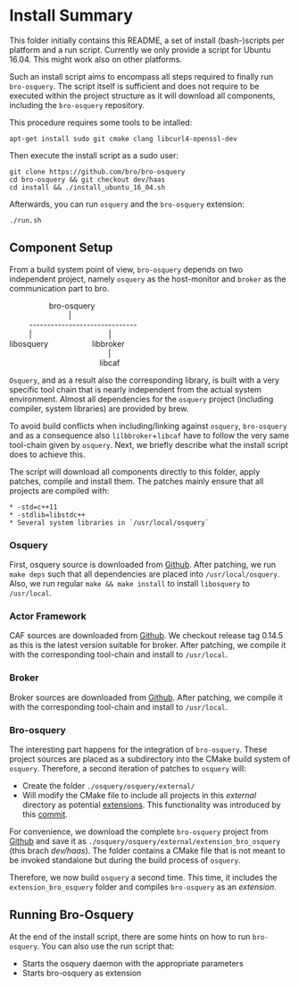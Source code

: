 # Install Summary #
This folder initially contains this README, a set of install (bash-)scripts per platform and a run script. Currently we only provide a script for Ubuntu 16.04. This might work also on other platforms.

Such an install script aims to encompass all steps required to finally run `bro-osquery`. The script itself is sufficient and does not require to be executed within the project structure as it will download all components, including the `bro-osquery` repository.

This procedure requires some tools to be intalled:  
	
	apt-get install sudo git cmake clang libcurl4-openssl-dev

Then execute the install script as a sudo user:  

	git clone https://github.com/bro/bro-osquery  
	cd bro-osquery && git checkout dev/haas  
	cd install && ./install_ubuntu_16_04.sh  

Afterwards, you can run `osquery` and the `bro-osquery` extension:

	./run.sh
		

## Component Setup ##
From a build system point of view, `bro-osquery` depends on two independent project, namely `osquery` as the host-monitor and `broker` as the communication part to bro. 

&nbsp;&nbsp;&nbsp;&nbsp;&nbsp;&nbsp;&nbsp;&nbsp;&nbsp;&nbsp;&nbsp;&nbsp;&nbsp;&nbsp;&nbsp;&nbsp;&nbsp;&nbsp;bro-osquery  
&nbsp;&nbsp;&nbsp;&nbsp;&nbsp;&nbsp;&nbsp;&nbsp;&nbsp;&nbsp;&nbsp;&nbsp;&nbsp;&nbsp;&nbsp;&nbsp;&nbsp;&nbsp;&nbsp;&nbsp;&nbsp;&nbsp;&nbsp;&nbsp;&nbsp;&nbsp;&nbsp;|  
&nbsp;&nbsp;&nbsp;&nbsp;&nbsp;&nbsp;&nbsp;&nbsp;&nbsp;------------------------------  
&nbsp;&nbsp;&nbsp;&nbsp;&nbsp;&nbsp;&nbsp;&nbsp;&nbsp;|&nbsp;&nbsp;&nbsp;&nbsp;&nbsp;&nbsp;&nbsp;&nbsp;&nbsp;&nbsp;&nbsp;&nbsp;&nbsp;&nbsp;&nbsp;&nbsp;&nbsp;&nbsp;&nbsp;&nbsp;&nbsp;&nbsp;&nbsp;&nbsp;&nbsp;&nbsp;&nbsp;&nbsp;&nbsp;&nbsp;&nbsp;&nbsp;&nbsp;&nbsp;&nbsp;|  
libosquery&nbsp;&nbsp;&nbsp;&nbsp;&nbsp;&nbsp;&nbsp;&nbsp;&nbsp;&nbsp;&nbsp;&nbsp;&nbsp;&nbsp;&nbsp;&nbsp;&nbsp;&nbsp;&nbsp;&nbsp;libbroker  
&nbsp;&nbsp;&nbsp;&nbsp;&nbsp;&nbsp;&nbsp;&nbsp;&nbsp;&nbsp;&nbsp;&nbsp;&nbsp;&nbsp;&nbsp;&nbsp;&nbsp;&nbsp;&nbsp;&nbsp;&nbsp;&nbsp;&nbsp;&nbsp;&nbsp;&nbsp;&nbsp;&nbsp;&nbsp;&nbsp;&nbsp;&nbsp;&nbsp;&nbsp;&nbsp;&nbsp;&nbsp;&nbsp;&nbsp;&nbsp;&nbsp;&nbsp;&nbsp;&nbsp;&nbsp;|  
&nbsp;&nbsp;&nbsp;&nbsp;&nbsp;&nbsp;&nbsp;&nbsp;&nbsp;&nbsp;&nbsp;&nbsp;&nbsp;&nbsp;&nbsp;&nbsp;&nbsp;&nbsp;&nbsp;&nbsp;&nbsp;&nbsp;&nbsp;&nbsp;&nbsp;&nbsp;&nbsp;&nbsp;&nbsp;&nbsp;&nbsp;&nbsp;&nbsp;&nbsp;&nbsp;&nbsp;&nbsp;&nbsp;&nbsp;&nbsp;&nbsp;libcaf  

`Osquery`, and as a result also the corresponding library, is built with a very specific tool chain that is nearly independent from the actual system environment. Almost all dependencies for the `osquery` project (including compiler, system libraries) are provided by brew.

To avoid build conflicts when including/linking against `osquery`, `bro-osquery` and as a consequence also `lilbbroker`+`libcaf` have to follow the very same tool-chain given by `osquery`. Next, we briefly describe what the install script does to achieve this.

The script will download all components directly to this folder, apply patches, compile and install them. The patches mainly ensure that all projects are compiled with:

	* -std=c++11
	* -stdlib=libstdc++
	* Several system libraries in `/usr/local/osquery`

### Osquery ###
First, osquery source is downloaded from [Github](https://github.com/facebook/osquery). After patching, we run `make deps` such that all dependencies are placed into `/usr/local/osquery`. Also, we run regular `make && make install` to install `libosquery` to `/usr/local`.

### Actor Framework ###
CAF sources are downloaded from [Github](https://github.com/actor-framework/actor-framework). We checkout release tag 0.14.5 as this is the latest version suitable for broker. After patching, we compile it with the corresponding tool-chain and install to `/usr/local`.

### Broker ###
Broker sources are downloaded from [Github](https://github.com/bro/broker). After patching, we compile it with the corresponding tool-chain and install to `/usr/local`.

### Bro-osquery ###
The interesting part happens for the integration of `bro-osquery`. These project sources are placed as a subdirectory into the CMake build system of  `osquery`. Therefore, a second iteration of patches to `osquery` will:

* Create the folder `./osquery/osquery/external/`
* Will modify the CMake file to include all projects in this *external* directory as potential [extensions](https://osquery.readthedocs.io/en/stable/development/osquery-sdk/#extensions). This functionality was introduced by this [commit](https://github.com/facebook/osquery/pull/2385). 

For convenience, we download the complete `bro-osquery` project from [Github](https://github.com/bro/bro-osquery/tree/dev/haas) and save it as  `./osquery/osquery/external/extension_bro_osquery` (this brach *dev/haas*). The folder contains a CMake file that is not meant to be invoked standalone but during the build process of `osquery`.

Therefore, we now build `osquery` a second time. This time, it includes the `extension_bro_osquery` folder and compiles `bro-osquery` as an *extension*.



## Running Bro-Osquery ##
At the end of the install script, there are some hints on how to run `bro-osquery`. You can also use the run script that:

* Starts the osquery daemon with the appropriate parameters
* Starts bro-osquery as extension
